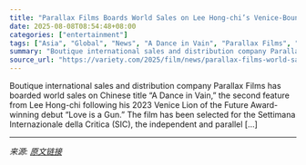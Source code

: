```yaml
---
title: "Parallax Films Boards World Sales on Lee Hong-chi’s Venice-Bound ‘A Dance in Vain’ (EXCLUSIVE)"
date: 2025-08-08T08:54:48+08:00
categories: ["entertainment"]
tags: ["Asia", "Global", "News", "A Dance in Vain", "Parallax Films", "Venice International Film Festival"]
summary: "Boutique international sales and distribution company Parallax Films has boarded world sales on Chinese title &#8220;A Dance in Vain,&#8221; the second feature from Lee Hong-chi following his 2023 Ven"
source_url: "https://variety.com/2025/film/news/parallax-films-world-sales-lee-hong-chi-venice-a-dance-in-vain-1236482270/"
---
```


Boutique international sales and distribution company Parallax Films has boarded world sales on Chinese title &#8220;A Dance in Vain,&#8221; the second feature from Lee Hong-chi following his 2023 Venice Lion of the Future Award-winning debut &#8220;Love is a Gun.&#8221; The film has been selected for the Settimana Internazionale della Critica (SIC), the independent and parallel [&#8230;]

---

*来源: [原文链接](https://variety.com/2025/film/news/parallax-films-world-sales-lee-hong-chi-venice-a-dance-in-vain-1236482270/)*
